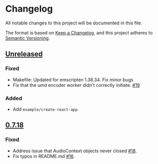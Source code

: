 # Changelog
All notable changes to this project will be documented in this file.

The format is based on [Keep a Changelog](https://keepachangelog.com/en/1.0.0/),
and this project adheres to [Semantic Versioning](https://semver.org/spec/v2.0.0.html).

## [Unreleased]
### Fixed
- Makefile: Updated for emscripten 1.38.34. Fix minor bugs
- Fix that the umd encoder worker didn't correctly initiate. [#19]

### Added
- Add `example/create-react-app`.

[#19]: https://github.com/kbumsik/opus-media-recorder/issues/19

## [0.7.18]
### Fixed
- Address issue that AudioContext objects never closed [#18].
- Fix typos in README.md [#16].

[#18]: https://github.com/kbumsik/opus-media-recorder/issues/18
[#16]: https://github.com/kbumsik/opus-media-recorder/issues/16

[Unreleased]: https://github.com/kbumsik/opus-media-recorder/compare/0.7.18...HEAD
[0.7.18]: https://github.com/kbumsik/opus-media-recorder/compare/0.7.17...0.7.18
[0.7.17]: https://github.com/kbumsik/opus-media-recorder/releases/tag/0.7.17
